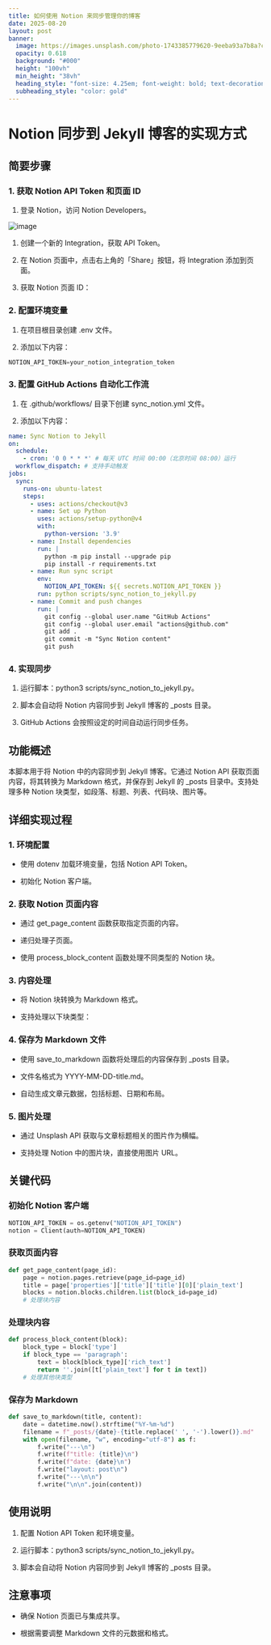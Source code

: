 ```yaml
---
title: 如何使用 Notion 来同步管理你的博客
date: 2025-08-20
layout: post
banner:
  image: https://images.unsplash.com/photo-1743385779620-9eeba93a7b8a?crop=entropy&cs=tinysrgb&fit=max&fm=jpg&ixid=M3w2OTIwMzJ8MHwxfHJhbmRvbXx8fHx8fHx8fDE3NTU2OTk3MzV8&ixlib=rb-4.1.0&q=80&w=1080
  opacity: 0.618
  background: "#000"
  height: "100vh"
  min_height: "38vh"
  heading_style: "font-size: 4.25em; font-weight: bold; text-decoration: underline"
  subheading_style: "color: gold"
---
```


# Notion 同步到 Jekyll 博客的实现方式

## 简要步骤

### 1. 获取 Notion API Token 和页面 ID

1. 登录 Notion，访问 Notion Developers。

![image](https://prod-files-secure.s3.us-west-2.amazonaws.com/a7a0cc5a-89b9-4cda-8686-1fba0ca52f40/d19c1afe-dea5-4312-9333-786b0ba83054/image.png?X-Amz-Algorithm=AWS4-HMAC-SHA256&X-Amz-Content-Sha256=UNSIGNED-PAYLOAD&X-Amz-Credential=ASIAZI2LB466522ZCB6R%2F20250820%2Fus-west-2%2Fs3%2Faws4_request&X-Amz-Date=20250820T142214Z&X-Amz-Expires=3600&X-Amz-Security-Token=IQoJb3JpZ2luX2VjEI7%2F%2F%2F%2F%2F%2F%2F%2F%2F%2FwEaCXVzLXdlc3QtMiJHMEUCIQD%2BGW77g6Njm%2BmJFPyPPWAx3uMMu7fKmcbNBpfi10fXmAIgC0eW5rrIox7innoYBhKXh7QS%2FIFXWCo5XhpsmfQ0LkkqiAQI1v%2F%2F%2F%2F%2F%2F%2F%2F%2F%2FARAAGgw2Mzc0MjMxODM4MDUiDIzaJxwVditnp3Jy5SrcA4y9Lb04SpRb7PkE0wCDOPEau2QO5MHiOKBljYMB7EcF20GKShOIV9uk%2FpHKXjOEdHLVnr0vmHehkg8wuqltt4oEQPYand5Y7Ms5T0NIb6S0rESwnHhWX%2FJu16ED6bxBjOPnQ74CdPQFUGxq0uGLjsEGojUU6ntgVSsHiKVxeglZxrp8PxticxTj95aPoJ33fFggM13wxBefRwDyyj8A%2FTo4Jrp6uWDU8EbJgXuJajpidNEC%2BZ1pYUFkbAH%2Bo6ycIHmLSlXbabo5fpAlNJuYvtgoZkjKFwFQ6zKzFnkc%2FDmm8fk%2FNhuXAlBQoC0GKyGiPjRWM8SMBUl0Q6drtwoMfjs9D6ajG1sYY3A7RPTrvp%2FhAjyJ3RsUOrdHitQhrDWSKeI0EDnFLlXf6%2FhhY3p1U1jSaWEdA7Cenk%2FQC5TaQO%2FvAnupMwoygn8yT1nLh%2FgwXLywrh%2BLXOL2zKnv2v%2BN%2FWlNDdLSCW15EETH8Wk0jYN%2FPWANYD9zm6q7B2Fk3NdPkgcUvjedOn7kRh06I989ZMcO1nZnMuJOpCyL4vqlydIJAdtkz8ZIeYlOqQ2YT0PqpzXuGFVEkHwIlzj3O3Fxd2LTZEsGexuZBbDLZlV35QKExCIqKV8fGyhagn1AMPqXl8UGOqUB5lFIcKPnSgbrQcLkHOEuqg1qfFQ1txgHlvg2Cm1%2FnKSFG96hwbhuyIHTYG1hvY8nten6cv%2FpHxOj%2BiV8UdqzSGPu2AtVCGI01a%2FbielqgwGf53OBVRduW%2FEiAV1kNDTGlKOdxk2Ef2eeFYHKLzaaCn0XM1jsL07oTn%2FBXCvEcB%2B7fHCf6u%2B%2F9ERpPxosk8GbQa31xqS4%2BkB5GDk8%2F9%2BEqxGEKdvs&X-Amz-Signature=868c3b9f7dd14a592ac0e8cf7294c1e24321135811fd7ab4aa34cef3e277eb8b&X-Amz-SignedHeaders=host&x-amz-checksum-mode=ENABLED&x-id=GetObject)

1. 创建一个新的 Integration，获取 API Token。

1. 在 Notion 页面中，点击右上角的「Share」按钮，将 Integration 添加到页面。

1. 获取 Notion 页面 ID：


### 2. 配置环境变量

1. 在项目根目录创建 .env 文件。

1. 添加以下内容：

```javascript
NOTION_API_TOKEN=your_notion_integration_token
```

### 3. 配置 GitHub Actions 自动化工作流

1. 在 .github/workflows/ 目录下创建 sync_notion.yml 文件。

1. 添加以下内容：

```yaml
name: Sync Notion to Jekyll
on:
  schedule:
    - cron: '0 0 * * *' # 每天 UTC 时间 00:00（北京时间 08:00）运行
  workflow_dispatch: # 支持手动触发
jobs:
  sync:
    runs-on: ubuntu-latest
    steps:
      - uses: actions/checkout@v3
      - name: Set up Python
        uses: actions/setup-python@v4
        with:
          python-version: '3.9'
      - name: Install dependencies
        run: |
          python -m pip install --upgrade pip
          pip install -r requirements.txt
      - name: Run sync script
        env:
          NOTION_API_TOKEN: ${{ secrets.NOTION_API_TOKEN }}
        run: python scripts/sync_notion_to_jekyll.py
      - name: Commit and push changes
        run: |
          git config --global user.name "GitHub Actions"
          git config --global user.email "actions@github.com"
          git add .
          git commit -m "Sync Notion content"
          git push
```

### 4. 实现同步

1. 运行脚本：python3 scripts/sync_notion_to_jekyll.py。

1. 脚本会自动将 Notion 内容同步到 Jekyll 博客的 _posts 目录。

1. GitHub Actions 会按照设定的时间自动运行同步任务。

## 功能概述

本脚本用于将 Notion 中的内容同步到 Jekyll 博客。它通过 Notion API 获取页面内容，将其转换为 Markdown 格式，并保存到 Jekyll 的 _posts 目录中。支持处理多种 Notion 块类型，如段落、标题、列表、代码块、图片等。

## 详细实现过程

### 1. 环境配置

- 使用 dotenv 加载环境变量，包括 Notion API Token。

- 初始化 Notion 客户端。

### 2. 获取 Notion 页面内容

- 通过 get_page_content 函数获取指定页面的内容。

- 递归处理子页面。

- 使用 process_block_content 函数处理不同类型的 Notion 块。

### 3. 内容处理

- 将 Notion 块转换为 Markdown 格式。

- 支持处理以下块类型：


### 4. 保存为 Markdown 文件

- 使用 save_to_markdown 函数将处理后的内容保存到 _posts 目录。

- 文件名格式为 YYYY-MM-DD-title.md。

- 自动生成文章元数据，包括标题、日期和布局。

### 5. 图片处理

- 通过 Unsplash API 获取与文章标题相关的图片作为横幅。

- 支持处理 Notion 中的图片块，直接使用图片 URL。

## 关键代码

### 初始化 Notion 客户端

```python
NOTION_API_TOKEN = os.getenv("NOTION_API_TOKEN")
notion = Client(auth=NOTION_API_TOKEN)
```

### 获取页面内容

```python
def get_page_content(page_id):
    page = notion.pages.retrieve(page_id=page_id)
    title = page['properties']['title']['title'][0]['plain_text']
    blocks = notion.blocks.children.list(block_id=page_id)
    # 处理块内容
```

### 处理块内容

```python
def process_block_content(block):
    block_type = block['type']
    if block_type == 'paragraph':
        text = block[block_type]['rich_text']
        return ''.join([t['plain_text'] for t in text])
    # 处理其他块类型
```

### 保存为 Markdown

```python
def save_to_markdown(title, content):
    date = datetime.now().strftime("%Y-%m-%d")
    filename = f"_posts/{date}-{title.replace(' ', '-').lower()}.md"
    with open(filename, "w", encoding="utf-8") as f:
        f.write("---\n")
        f.write(f"title: {title}\n")
        f.write(f"date: {date}\n")
        f.write("layout: post\n")
        f.write("---\n\n")
        f.write("\n\n".join(content))
```

## 使用说明

1. 配置 Notion API Token 和环境变量。

1. 运行脚本：python3 scripts/sync_notion_to_jekyll.py。

1. 脚本会自动将 Notion 内容同步到 Jekyll 博客的 _posts 目录。

## 注意事项

- 确保 Notion 页面已与集成共享。

- 根据需要调整 Markdown 文件的元数据和格式。